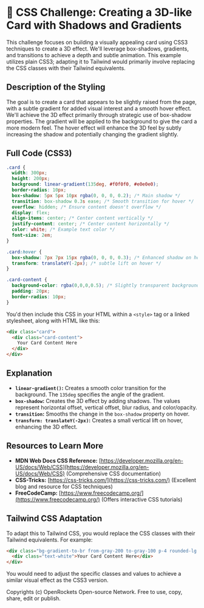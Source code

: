 # 🐞 CSS Challenge:  Creating a 3D-like Card with Shadows and Gradients


This challenge focuses on building a visually appealing card using CSS3 techniques to create a 3D effect.  We'll leverage box-shadows, gradients, and transitions to achieve a depth and subtle animation. This example utilizes plain CSS3; adapting it to Tailwind would primarily involve replacing the CSS classes with their Tailwind equivalents.

## Description of the Styling

The goal is to create a card that appears to be slightly raised from the page, with a subtle gradient for added visual interest and a smooth hover effect.  We'll achieve the 3D effect primarily through strategic use of box-shadow properties. The gradient will be applied to the background to give the card a more modern feel.  The hover effect will enhance the 3D feel by subtly increasing the shadow and potentially changing the gradient slightly.


## Full Code (CSS3)

```css
.card {
  width: 300px;
  height: 200px;
  background: linear-gradient(135deg, #f0f0f0, #e0e0e0);
  border-radius: 10px;
  box-shadow: 5px 5px 10px rgba(0, 0, 0, 0.2); /* Main shadow */
  transition: box-shadow 0.3s ease; /* Smooth transition for hover */
  overflow: hidden; /* Ensure content doesn't overflow */
  display: flex;
  align-items: center; /* Center content vertically */
  justify-content: center; /* Center content horizontally */
  color: white; /* Example text color */
  font-size: 2em;
}

.card:hover {
  box-shadow: 7px 7px 15px rgba(0, 0, 0, 0.3); /* Enhanced shadow on hover */
  transform: translateY(-2px); /* subtle lift on hover */
}

.card-content {
  background-color: rgba(0,0,0,0.5); /* Slightly transparent background */
  padding: 20px;
  border-radius: 10px;
}
```

You'd then include this CSS in your HTML within a `<style>` tag or a linked stylesheet, along with HTML like this:

```html
<div class="card">
  <div class="card-content">
    Your Card Content Here
  </div>
</div>
```

## Explanation

* **`linear-gradient()`:** Creates a smooth color transition for the background.  The `135deg` specifies the angle of the gradient.
* **`box-shadow`:**  Creates the 3D effect by adding shadows. The values represent horizontal offset, vertical offset, blur radius, and color/opacity.
* **`transition`:**  Smooths the change in the `box-shadow` property on hover.
* **`transform: translateY(-2px)`:** Creates a small vertical lift on hover, enhancing the 3D effect.


## Resources to Learn More

* **MDN Web Docs CSS Reference:** [https://developer.mozilla.org/en-US/docs/Web/CSS](https://developer.mozilla.org/en-US/docs/Web/CSS)  (Comprehensive CSS documentation)
* **CSS-Tricks:** [https://css-tricks.com/](https://css-tricks.com/) (Excellent blog and resource for CSS techniques)
* **FreeCodeCamp:** [https://www.freecodecamp.org/](https://www.freecodecamp.org/) (Offers interactive CSS tutorials)


## Tailwind CSS Adaptation

To adapt this to Tailwind CSS, you would replace the CSS classes with their Tailwind equivalents. For example:

```html
<div class="bg-gradient-to-br from-gray-200 to-gray-100 p-4 rounded-lg shadow-lg hover:shadow-xl hover:-translate-y-1 transition-shadow duration-300">
  <div class="text-white">Your Card Content Here</div>
</div>
```

You would need to adjust the specific classes and values to achieve a similar visual effect as the CSS3 version.


Copyrights (c) OpenRockets Open-source Network. Free to use, copy, share, edit or publish.

